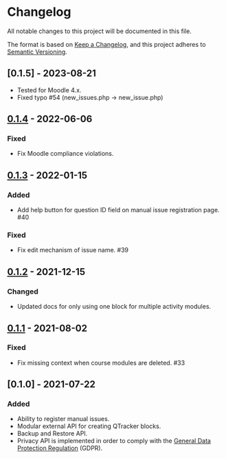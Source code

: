 # Changelog

All notable changes to this project will be documented in this file.

The format is based on
[Keep a Changelog](https://keepachangelog.com/en/1.0.0/),
and this project adheres to [Semantic Versioning](https://semver.org).

## [0.1.5] - 2023-08-21

- Tested for Moodle 4.x.
- Fixed typo #54 (new_issues.php -> new_issue.php)

## [0.1.4] - 2022-06-06
### Fixed
- Fix Moodle compliance violations.

## [0.1.3] - 2022-01-15
### Added
- Add help button for question ID field on manual issue registration page. #40

### Fixed
- Fix edit mechanism of issue name. #39

## [0.1.2] - 2021-12-15
### Changed
- Updated docs for only using one block for multiple activity modules.

## [0.1.1] - 2021-08-02
### Fixed
- Fix missing context when course modules are deleted. #33

## [0.1.0] - 2021-07-22
### Added
- Ability to register manual issues.
- Modular external API for creating QTracker blocks.
- Backup and Restore API.
- Privacy API is implemented in order to comply with the [General Data Protection Regulation](https://en.wikipedia.org/wiki/General_Data_Protection_Regulation) (GDPR).

[Unreleased]: https://github.com/KQMATH/moodle-local_qtracker/compare/v0.1.4...HEAD
[0.1.4]: https://github.com/KQMATH/moodle-local_qtracker/compare/v0.1.3...v0.1.4
[0.1.3]: https://github.com/KQMATH/moodle-local_qtracker/compare/v0.1.2...v0.1.3
[0.1.2]: https://github.com/KQMATH/moodle-local_qtracker/compare/v0.1.1...v0.1.2
[0.1.1]: https://github.com/KQMATH/moodle-local_qtracker/compare/v0.1.0...v0.1.1
